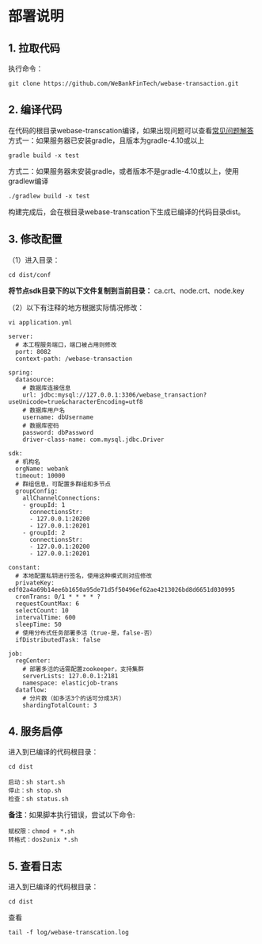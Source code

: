 # 部署说明

## 1. 拉取代码

执行命令：

```
git clone https://github.com/WeBankFinTech/webase-transaction.git
```

## 2. 编译代码

在代码的根目录webase-transcation编译，如果出现问题可以查看[常见问题解答](./install_FAQ.md)</br>
方式一：如果服务器已安装gradle，且版本为gradle-4.10或以上

```shell
gradle build -x test
```

方式二：如果服务器未安装gradle，或者版本不是gradle-4.10或以上，使用gradlew编译

```shell
./gradlew build -x test
```

构建完成后，会在根目录webase-transcation下生成已编译的代码目录dist。

## 3. 修改配置

（1）进入目录：

```shell
cd dist/conf
```

**将节点sdk目录下的以下文件复制到当前目录：**
ca.crt、node.crt、node.key

（2）以下有注释的地方根据实际情况修改：

```shell
vi application.yml
```

```
server: 
  # 本工程服务端口，端口被占用则修改
  port: 8082
  context-path: /webase-transaction

spring: 
  datasource: 
    # 数据库连接信息
    url: jdbc:mysql://127.0.0.1:3306/webase_transaction?useUnicode=true&characterEncoding=utf8
    # 数据库用户名
    username: dbUsername
    # 数据库密码
    password: dbPassword
    driver-class-name: com.mysql.jdbc.Driver

sdk:
  # 机构名
  orgName: webank
  timeout: 10000
  # 群组信息，可配置多群组和多节点
  groupConfig:
    allChannelConnections:
    - groupId: 1
      connectionsStr:
      - 127.0.0.1:20200
      - 127.0.0.1:20201
    - groupId: 2
      connectionsStr:
      - 127.0.0.1:20200
      - 127.0.0.1:20201

constant: 
  # 本地配置私钥进行签名，使用这种模式则对应修改
  privateKey: edf02a4a69b14ee6b1650a95de71d5f50496ef62ae4213026bd8d6651d030995
  cronTrans: 0/1 * * * * ?
  requestCountMax: 6
  selectCount: 10
  intervalTime: 600
  sleepTime: 50
  # 使用分布式任务部署多活（true-是，false-否）
  ifDistributedTask: false

job:
  regCenter:  
    # 部署多活的话需配置zookeeper，支持集群
    serverLists: 127.0.0.1:2181
    namespace: elasticjob-trans
  dataflow:  
    # 分片数（如多活3个的话可分成3片）
    shardingTotalCount: 3
```

## 4. 服务启停

进入到已编译的代码根目录：

```shell
cd dist
```

```shell
启动：sh start.sh
停止：sh stop.sh
检查：sh status.sh
```

**备注**：如果脚本执行错误，尝试以下命令:

```
赋权限：chmod + *.sh
转格式：dos2unix *.sh
```

## 5. 查看日志

进入到已编译的代码根目录：

```shell
cd dist
```

查看

```shell
tail -f log/webase-transcation.log
```

# 